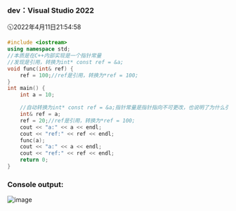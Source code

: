 ### dev：Visual Studio 2022
🕥2022年4月11日21:54:58
```C++
#include <iostream>
using namespace std;
//本质是在C++内部实现是一个指针常量
//发现是引用，转换为int* const ref = &a;
void func(int& ref) {
    ref = 100;//ref是引用，转换为*ref = 100;
}
int main() {
    int a = 10;

    //自动转换为int* const ref = &a;指针常量是指针指向不可更改，也说明了为什么引用不可更改
    int& ref = a;
    ref = 20;//ref是引用，转换为*ref = 100;
    cout << "a:" << a << endl;
    cout << "ref:" << ref << endl;
    func(a);
    cout << "a:" << a << endl;
    cout << "ref:" << ref << endl;
    return 0;
}
```
### Console output:
![image](https://user-images.githubusercontent.com/39286292/162755072-d0563425-deed-4351-9479-19e42d91daa9.png)
